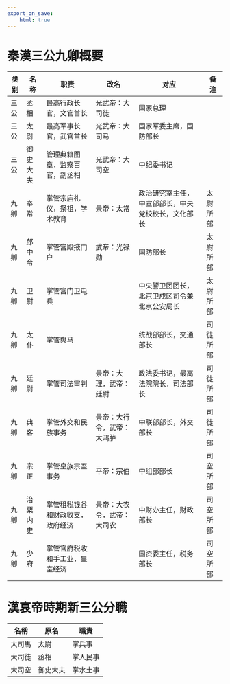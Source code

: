 ```yaml
---
export_on_save:
    html: true
---
```


# 秦漢三公九卿概要

类别|名称|职责|改名|对应|备注
--|--|--|--|--|--
三公|丞相|最高行政长官，文官首长|光武帝：大司徒|国家总理|
三公|太尉|最高军事长官，武官首长|光武帝：大司马|国家军委主席，国防部长|
三公|御史大夫|管理典籍图章，监察百官，副丞相|光武帝：大司空|中纪委书记|
九卿|奉常|掌管宗庙礼仪，祭祖，学术教育|景帝：太常|政治研究室主任，中宣部部长，中央党校校长，文化部长|太尉所部
九卿|郎中令|掌管宫殿掖门户|武帝：光禄勋|国防部长|太尉所部
九卿|卫尉|掌管宫门卫屯兵||中央警卫团团长，北京卫戍区司令兼北京公安局长|太尉所部
九卿|太仆|掌管舆马||统战部部长，交通部长|司徒所部
九卿|廷尉|掌管司法审判|景帝：大理，武帝：廷尉|政法委书记，最高法院院长，司法部长|司徒所部
九卿|典客|掌管外交和民族事务|景帝：大行令，武帝：大鸿胪|中联部部长，外交部长|司徒所部
九卿|宗正|掌管皇族宗室事务|平帝：宗伯|中组部部长|司空所部
九卿|治粟内史|掌管租税钱谷和财政收支，政府经济|景帝：大农令，武帝：大司农|中财办主任，财政部长|司空所部
九卿|少府|掌管官府税收和手工业，皇室经济||国资委主任，税务部长|司空所部

# 漢哀帝時期新三公分職

名稱|原名|職責
--|--|--
大司馬|太尉|掌兵事
大司徒|丞相|掌人民事
大司空|御史大夫|掌水土事